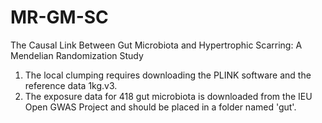 # MR-GM-SC
The Causal Link Between Gut Microbiota and Hypertrophic Scarring: A Mendelian Randomization Study
1. The local clumping requires downloading the PLINK software and the reference data 1kg.v3.
2. The exposure data for 418 gut microbiota is downloaded from the IEU Open GWAS Project and should be placed in a folder named 'gut'.
